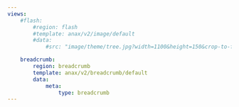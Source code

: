 ```yaml
---
views:
    #flash:
        #region: flash
        #template: anax/v2/image/default
        #data:
            #src: "image/theme/tree.jpg?width=1100&height=150&crop-to-fit&area=0,0,30,0"

    breadcrumb:
        region: breadcrumb
        template: anax/v2/breadcrumb/default
        data:
            meta:
                type: breadcrumb
---
```

